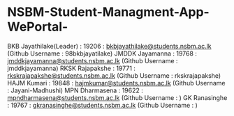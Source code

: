 # NSBM-Student-Managment-App-WePortal-

BKB Jayathilake(Leader)	: 19206	: bkbjayathilake@students.nsbm.ac.lk (Github Username : 98bkbjayatilake)
JMDDK Jayamanna : 19768 :	jmddkjayamanna@students.nsbm.ac.lk (Github Username : jmddkjayamanna)
RKSK Rajapakshe : 19771 :	rkskrajapakshe@students.nsbm.ac.lk (Github Username : rkskrajapakshe)
HAJM Kumari : 19848	: hajmkumar@students.nsbm.ac.lk (Github Username : Jayani-Madhushi)
MPN Dharmasena : 19622 :	mpndharmasena@students.nsbm.ac.lk (Github Username :  )
GK Ranasinghe :	19767 :	gkranasinghe@students.nsbm.ac.lk (Github Username : )
